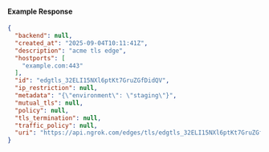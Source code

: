 <!-- Code generated for API Clients. DO NOT EDIT. -->

#### Example Response

```json
{
  "backend": null,
  "created_at": "2025-09-04T10:11:41Z",
  "description": "acme tls edge",
  "hostports": [
    "example.com:443"
  ],
  "id": "edgtls_32ELI15NXl6ptKt7GruZGfDidQV",
  "ip_restriction": null,
  "metadata": "{\"environment\": \"staging\"}",
  "mutual_tls": null,
  "policy": null,
  "tls_termination": null,
  "traffic_policy": null,
  "uri": "https://api.ngrok.com/edges/tls/edgtls_32ELI15NXl6ptKt7GruZGfDidQV"
}
```
